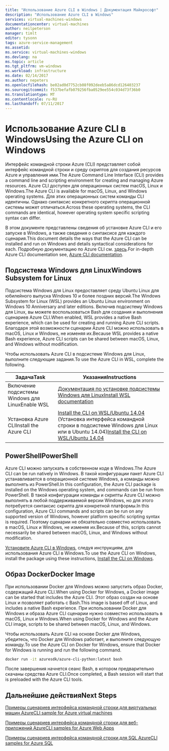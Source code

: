 ```yaml
---
title: "Использование Azure CLI в Windows | Документация Майкрософт"
description: "Использование Azure CLI в Windows"
services: virtual-machines-windows
documentationcenter: virtual-machines
author: neilpeterson
manager: timlt
editor: tysonn
tags: azure-service-management
ms.assetid: 
ms.service: virtual-machines-windows
ms.devlang: na
ms.topic: article
ms.tgt_pltfrm: vm-windows
ms.workload: infrastructure
ms.date: 02/14/2017
ms.author: nepeters
ms.openlocfilehash: be02ad0d7752cb08f092deeb5a86dcd126403237
ms.sourcegitcommit: f537befafb079256fba0529ee554c034d73f36b0
ms.translationtype: MT
ms.contentlocale: ru-RU
ms.lasthandoff: 07/11/2017
---
```

# <a name="using-the-azure-cli-on-windows"></a><span data-ttu-id="7a9ee-103">Использование Azure CLI в Windows</span><span class="sxs-lookup"><span data-stu-id="7a9ee-103">Using the Azure CLI on Windows</span></span>

<span data-ttu-id="7a9ee-104">Интерфейс командной строки Azure (CLI) представляет собой интерфейс командной строки и среду скриптов для создания ресурсов Azure и управления ими.</span><span class="sxs-lookup"><span data-stu-id="7a9ee-104">The Azure Command Line Interface (CLI) provides a command line and scripting environment for creating and managing Azure resources.</span></span> <span data-ttu-id="7a9ee-105">Azure CLI доступен для операционных систем macOS, Linux и Windows.</span><span class="sxs-lookup"><span data-stu-id="7a9ee-105">The Azure CLI is available for macOS, Linux, and Windows operating systems.</span></span> <span data-ttu-id="7a9ee-106">Для этих операционных систем команды CLI идентичны. Однако синтаксис конкретного скрипта операционной системы может отличаться.</span><span class="sxs-lookup"><span data-stu-id="7a9ee-106">Across these operating systems, the CLI commands are identical, however operating system specific scripting syntax can differ.</span></span>

<span data-ttu-id="7a9ee-107">В этом документе представлены сведения об установке Azure CLI и его запуске в Windows, а также сведения о синтаксисе для каждого сценария.</span><span class="sxs-lookup"><span data-stu-id="7a9ee-107">This document details the ways that the Azure CLI can be installed and run on Windows and details syntactical considerations for each.</span></span> <span data-ttu-id="7a9ee-108">Подробную документацию по Azure CLI см. [здесь]( https://docs.microsoft.com/en-us/cli/azure/overview).</span><span class="sxs-lookup"><span data-stu-id="7a9ee-108">For in-depth Azure CLI documentation see, [Azure CLI documentation]( https://docs.microsoft.com/en-us/cli/azure/overview).</span></span>

## <a name="windows-subsystem-for-linux"></a><span data-ttu-id="7a9ee-109">Подсистема Windows для Linux</span><span class="sxs-lookup"><span data-stu-id="7a9ee-109">Windows Subsystem for Linux</span></span>

<span data-ttu-id="7a9ee-110">Подсистема Windows для Linux предоставляет среду Ubuntu Linux для юбилейного выпуска Windows 10 и более поздних версий.</span><span class="sxs-lookup"><span data-stu-id="7a9ee-110">The Windows Subsystem for Linux (WSL) provides an Ubuntu Linux environment on Windows 10 Anniversary and later editions.</span></span> <span data-ttu-id="7a9ee-111">Включив подсистему Windows для Linux, вы можете воспользоваться Bash для создания и выполнения сценариев Azure CLI.</span><span class="sxs-lookup"><span data-stu-id="7a9ee-111">When enabled, WSL provides a native Bash experience, which can be used for creating and running Azure CLI scripts.</span></span> <span data-ttu-id="7a9ee-112">Благодаря этой возможности сценарии Azure CLI можно использовать в macOS, Linux и Windows, не изменяя их.</span><span class="sxs-lookup"><span data-stu-id="7a9ee-112">Because WSL provides a native Bash experience, Azure CLI scripts can be shared between macOS, Linux, and Windows without modification.</span></span>

<span data-ttu-id="7a9ee-113">Чтобы использовать Azure CLI в подсистеме Windows для Linux, выполните следующие задания.</span><span class="sxs-lookup"><span data-stu-id="7a9ee-113">To use the Azure CLI in WSL, complete the following.</span></span>

|<span data-ttu-id="7a9ee-114">Задача</span><span class="sxs-lookup"><span data-stu-id="7a9ee-114">Task</span></span> | <span data-ttu-id="7a9ee-115">Указания</span><span class="sxs-lookup"><span data-stu-id="7a9ee-115">Instructions</span></span> |
|---|---|
| <span data-ttu-id="7a9ee-116">Включение подсистемы Windows для Linux</span><span class="sxs-lookup"><span data-stu-id="7a9ee-116">Enable WSL</span></span> | [<span data-ttu-id="7a9ee-117">Документация по установке подсистемы Windows для Linux</span><span class="sxs-lookup"><span data-stu-id="7a9ee-117">Install WSL documentation </span></span>](https://msdn.microsoft.com/en-us/commandline/wsl/install_guide) |
| <span data-ttu-id="7a9ee-118">Установка Azure CLI</span><span class="sxs-lookup"><span data-stu-id="7a9ee-118">Install the Azure CLI</span></span> |<span data-ttu-id="7a9ee-119">[Install the CLI on WSL/Ubuntu 14.04](https://docs.microsoft.com/en-us/cli/azure/install-az-cli2#ubuntu) (Установка интерфейса командной строки в подсистеме Windows для Linux или в Ubuntu 14.04)</span><span class="sxs-lookup"><span data-stu-id="7a9ee-119">[Install the CLI on WSL/Ubuntu 14.04](https://docs.microsoft.com/en-us/cli/azure/install-az-cli2#ubuntu)</span></span>|

## <a name="powershell"></a><span data-ttu-id="7a9ee-120">PowerShell</span><span class="sxs-lookup"><span data-stu-id="7a9ee-120">PowerShell</span></span>

<span data-ttu-id="7a9ee-121">Azure CLI можно запускать в собственном коде в Windows.</span><span class="sxs-lookup"><span data-stu-id="7a9ee-121">The Azure CLI can be run natively in Windows.</span></span> <span data-ttu-id="7a9ee-122">В такой конфигурации пакет Azure CLI устанавливается в операционной системе Windows, а команды можно выполнять из PowerShell.</span><span class="sxs-lookup"><span data-stu-id="7a9ee-122">In this configuration, the Azure CLI package is installed on the Windows operating system, and commands can be run from PowerShell.</span></span> <span data-ttu-id="7a9ee-123">В такой конфигурации команды и скрипты Azure CLI можно выполнять в любой поддерживаемой версии Windows, но для этого потребуется синтаксис скрипта для конкретной платформы.</span><span class="sxs-lookup"><span data-stu-id="7a9ee-123">In this configuration, Azure CLI commands and scripts can be run on any supported version of Windows, however platform specific scripting syntax is required.</span></span> <span data-ttu-id="7a9ee-124">Поэтому сценарии не обязательно совместно использовать в macOS, Linux и Windows, не изменяя их.</span><span class="sxs-lookup"><span data-stu-id="7a9ee-124">Because of this, scripts cannot necessarily be shared between macOS, Linux, and Windows without modification.</span></span>

<span data-ttu-id="7a9ee-125">[Установите Azure CLI в Windows](https://docs.microsoft.com/en-us/cli/azure/install-az-cli2#windows), следуя инструкциям, для использования Azure CLI в Windows.</span><span class="sxs-lookup"><span data-stu-id="7a9ee-125">To use the Azure CLI on Windows, install the package using these instructions, [Install the CLI on Windows](https://docs.microsoft.com/en-us/cli/azure/install-az-cli2#windows).</span></span>

## <a name="docker-image"></a><span data-ttu-id="7a9ee-126">Образ Docker</span><span class="sxs-lookup"><span data-stu-id="7a9ee-126">Docker Image</span></span>

<span data-ttu-id="7a9ee-127">При использовании Docker для Windows можно запустить образ Docker, содержащий Azure CLI.</span><span class="sxs-lookup"><span data-stu-id="7a9ee-127">When using Docker for Windows, a Docker image can be started that includes the Azure CLI.</span></span> <span data-ttu-id="7a9ee-128">Этот образ создан на основе Linux и позволяет работать с Bash.</span><span class="sxs-lookup"><span data-stu-id="7a9ee-128">This image is based off of Linux, and includes a native Bash experience.</span></span>  <span data-ttu-id="7a9ee-129">При использовании Docker для Windows и образа Azure CLI сценарии нужно совместно использовать в macOS, Linux и Windows.</span><span class="sxs-lookup"><span data-stu-id="7a9ee-129">When using Docker for Windows and the Azure CLI image, scripts to be shared between macOS, Linux, and Windows.</span></span> 

<span data-ttu-id="7a9ee-130">Чтобы использовать Azure CLI на основе Docker для Windows, убедитесь, что Docker для Windows работает, и выполните следующую команду.</span><span class="sxs-lookup"><span data-stu-id="7a9ee-130">To use the Azure CLI on Docker for Windows, ensure that Docker for Windows is running and run the following command.</span></span>

```bash
docker run -it azuresdk/azure-cli-python:latest bash
```

<span data-ttu-id="7a9ee-131">После завершения начнется сеанс Bash, в котором предварительно скачаны средства Azure CLI.</span><span class="sxs-lookup"><span data-stu-id="7a9ee-131">Once completed, a Bash session will start that is preloaded with the Azure CLI tools.</span></span>

## <a name="next-steps"></a><span data-ttu-id="7a9ee-132">Дальнейшие действия</span><span class="sxs-lookup"><span data-stu-id="7a9ee-132">Next Steps</span></span>

[<span data-ttu-id="7a9ee-133">Примеры сценариев интерфейса командной строки для виртуальных машин Azure</span><span class="sxs-lookup"><span data-stu-id="7a9ee-133">CLI sample for Azure virtual machines</span></span>](../linux/cli-samples.md?toc=%2fazure%2fvirtual-machines%2flinux%2ftoc.json)

[<span data-ttu-id="7a9ee-134">Примеры сценариев интерфейса командной строки для веб-приложений Azure</span><span class="sxs-lookup"><span data-stu-id="7a9ee-134">CLI samples for Azure Web Apps</span></span>](../../app-service-web/app-service-cli-samples.md)

[<span data-ttu-id="7a9ee-135">Примеры сценариев интерфейса командной строки для SQL Azure</span><span class="sxs-lookup"><span data-stu-id="7a9ee-135">CLI samples for Azure SQL</span></span>](../../sql-database/sql-database-cli-samples.md)
